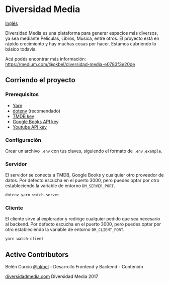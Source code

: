 # Diversidad Media 

[Inglés](README.md)

Diversidad Media es una plataforma para generar espacios más diversos, ya sea mediante Películas, Libros, Musica, entre otros. El proyecto está en rápido crecimiento y hay muchas cosas por hacer. Estamos cubriendo lo básico todavia.

Acá podés encontrar más información:
https://medium.com/@okbel/diversidad-media-e0783f3e20de

## Corriendo el proyecto

### Prerequisitos

* [Yarn](https://yarnpkg.com/en/)
* [dotenv](https://github.com/bkeepers/dotenv) (recomendado)
* [TMDB key](https://developers.themoviedb.org/3/getting-started)
* [Google Books API key](https://developers.google.com/books/)
* [Youtube API key](https://console.cloud.google.com/apis/credentials)

### Configuración

Crear un archivo `.env` con tus claves, siguiendo el formato de  `.env.example`.

### Servidor

El servidor se conecta a TMDB, Google Books y cualquier otro proveedor de datos.
Por defecto escucha en el puerto 3000, pero puedes optar por otro estableciendo
la variable de entorno `DM_SERVER_PORT`.

```sh
dotenv yarn watch-server
```

### Cliente

El cliente sirve al explorador y redirige cualquier pedido que sea necesario al
backend. Por defecto escucha en el puerto 3000, pero puedes optar por otro
estableciendo la variable de entorno `DM_CLIENT_PORT`.

```sh
yarn watch-client
```

## Active Contributors
Belén Curcio [@okbel](http://twitter.com/okbel) - Desarrollo Frontend y Backend - Contenido


[diversidadmedia.com](diversidadmedia.com)
Diversidad Media 2017
